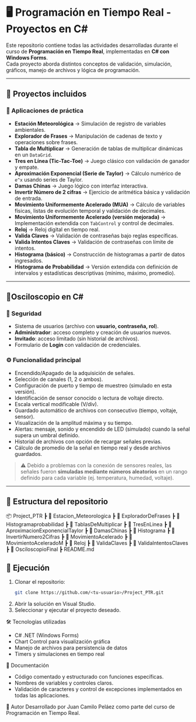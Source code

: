 # 🖥️ Programación en Tiempo Real - Proyectos en C#

Este repositorio contiene todas las actividades desarrolladas durante el curso de **Programación en Tiempo Real**, implementadas en **C# con Windows Forms**.  
Cada proyecto aborda distintos conceptos de validación, simulación, gráficos, manejo de archivos y lógica de programación.

---

## 📌 Proyectos incluidos

### 🔹 Aplicaciones de práctica
- **Estación Meteorológica** → Simulación de registro de variables ambientales.  
- **Explorador de Frases** → Manipulación de cadenas de texto y operaciones sobre frases.  
- **Tabla de Multiplicar** → Generación de tablas de multiplicar dinámicas en un `DataGrid`.  
- **Tres en Línea (Tic-Tac-Toe)** → Juego clásico con validación de ganador y empate.  
- **Aproximación Exponencial (Serie de Taylor)** → Cálculo numérico de `e^x` usando series de Taylor.  
- **Damas Chinas** → Juego lógico con interfaz interactiva.  
- **Invertir Número de 2 cifras** → Ejercicio de aritmética básica y validación de entrada.  
- **Movimiento Uniformemente Acelerado (MUA)** → Cálculo de variables físicas, listas de evolución temporal y validación de decimales.  
- **Movimiento Uniformemente Acelerado (versión mejorada)** → Implementación extendida con `TabControl` y control de decimales.  
- **Reloj** → Reloj digital en tiempo real.  
- **Valida Claves** → Validación de contraseñas bajo reglas específicas.  
- **Valida Intentos Claves** → Validación de contraseñas con límite de intentos.  
- **Histograma (básico)** → Construcción de histogramas a partir de datos ingresados.  
- **Histograma de Probabilidad** → Versión extendida con definición de intervalos y estadísticas descriptivas (mínimo, máximo, promedio).  

---

## 🎯Osciloscopio en C#

### 🔐 Seguridad
- Sistema de usuarios (archivo con **usuario, contraseña, rol**).  
- **Administrador**: acceso completo y creación de usuarios nuevos.  
- **Invitado**: acceso limitado (sin historial de archivos).  
- Formulario de **Login** con validación de credenciales.  

### ⚙️ Funcionalidad principal
- Encendido/Apagado de la adquisición de señales.  
- Selección de canales (1, 2 o ambos).  
- Configuración de puerto y tiempo de muestreo (simulado en esta versión).  
- Identificación de sensor conocido o lectura de voltaje directo.  
- Escala vertical modificable (V/div).  
- Guardado automático de archivos con consecutivo (tiempo, voltaje, sensor).  
- Visualización de la amplitud máxima y su tiempo.  
- Alertas: mensaje, sonido y encendido de LED (simulado) cuando la señal supera un umbral definido.  
- Historial de archivos con opción de recargar señales previas.  
- Cálculo de promedio de la señal en tiempo real y desde archivos guardados.  

> ⚠️ Debido a problemas con la conexión de sensores reales, las señales fueron **simuladas mediante números aleatorios** en un rango definido para cada variable (ej. temperatura, humedad, voltaje).  

---

## 📂 Estructura del repositorio
📦 Project_PTR
┣ 📂 Estacion_Meteorologica
┣ 📂 ExploradorDeFrases
┣ 📂 Histogramaprobabilidad
┣ 📂 TablasDeMultiplicar
┣ 📂 TresEnLinea
┣ 📂 AproximacionExponencialTaylor
┣ 📂 DamasChinas
┣ 📂 Histograma
┣ 📂 InvertirNumero2Cifras
┣ 📂 MovimientoAcelerado
┣ 📂 MovimientoAceleradoM
┣ 📂 Reloj
┣ 📂 ValidaClaves
┣ 📂 ValidaIntentosClaves
┣ 📂 OsciloscopioFinal
┣ README.md

## 🚀 Ejecución
1. Clonar el repositorio:  
   ```bash
   git clone https://github.com/<tu-usuario>/Project_PTR.git
2. Abrir la solución en Visual Studio.
3. Seleccionar y ejecutar el proyecto deseado.

🛠️ Tecnologías utilizadas
- C# .NET (Windows Forms)
- Chart Control para visualización gráfica
- Manejo de archivos para persistencia de datos
- Timers y simulaciones en tiempo real

📖 Documentación
- Código comentado y estructurado con funciones específicas.
- Nombres de variables y controles claros.
- Validación de caracteres y control de excepciones implementados en todas las aplicaciones.

👤 Autor
Desarrollado por Juan Camilo Peláez como parte del curso de Programación en Tiempo Real.

